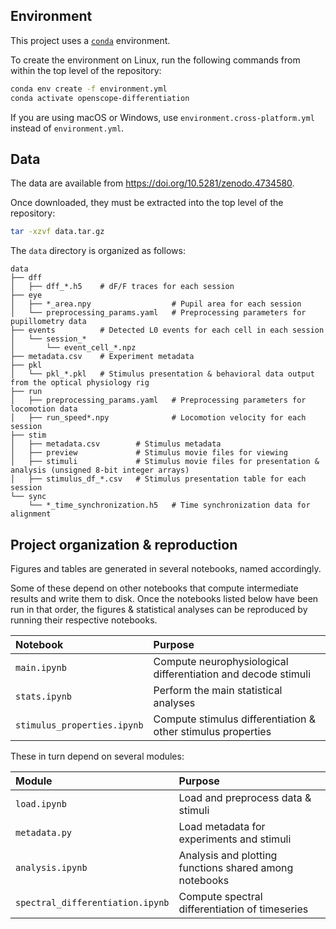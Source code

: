 ## Environment

This project uses a [`conda`](https://docs.conda.io/en/latest/miniconda.html)
environment.

To create the environment on Linux, run the following commands from within the
top level of the repository:

```bash
conda env create -f environment.yml
conda activate openscope-differentiation
```

If you are using macOS or Windows, use `environment.cross-platform.yml` instead
of `environment.yml`.

## Data

The data are available from https://doi.org/10.5281/zenodo.4734580.

Once downloaded, they must be extracted into the top level of the repository:

```bash
tar -xzvf data.tar.gz
```

The `data` directory is organized as follows:

```
data
├── dff
│   ├── dff_*.h5    # dF/F traces for each session
├── eye
│   ├── *_area.npy                  # Pupil area for each session
│   └── preprocessing_params.yaml   # Preprocessing parameters for pupillometry data
├── events          # Detected L0 events for each cell in each session
│   └── session_*
│       └── event_cell_*.npz
├── metadata.csv    # Experiment metadata
├── pkl
│   └── pkl_*.pkl   # Stimulus presentation & behavioral data output from the optical physiology rig
├── run
│   ├── preprocessing_params.yaml   # Preprocessing parameters for locomotion data
│   ├── run_speed*.npy              # Locomotion velocity for each session
├── stim
│   ├── metadata.csv        # Stimulus metadata
│   ├── preview             # Stimulus movie files for viewing
│   ├── stimuli             # Stimulus movie files for presentation & analysis (unsigned 8-bit integer arrays)
│   ├── stimulus_df_*.csv   # Stimulus presentation table for each session
└── sync
    └── *_time_synchronization.h5   # Time synchronization data for alignment
```

## Project organization & reproduction

Figures and tables are generated in several notebooks, named accordingly.

Some of these depend on other notebooks that compute intermediate results and
write them to disk. Once the notebooks listed below have been run in that order,
the figures & statistical analyses can be reproduced by running their respective
notebooks.

| Notebook                    | Purpose                                                       |
| :-------------------------- | :------------------------------------------------------------ |
| `main.ipynb`                | Compute neurophysiological differentiation and decode stimuli |
| `stats.ipynb`               | Perform the main statistical analyses                         |
| `stimulus_properties.ipynb` | Compute stimulus differentiation & other stimulus properties  |

These in turn depend on several modules:

| Module                           | Purpose                                                |
| :------------------------------- | :----------------------------------------------------- |
| `load.ipynb`                     | Load and preprocess data & stimuli                     |
| `metadata.py`                    | Load metadata for experiments and stimuli              |
| `analysis.ipynb`                 | Analysis and plotting functions shared among notebooks |
| `spectral_differentiation.ipynb` | Compute spectral differentiation of timeseries         |
